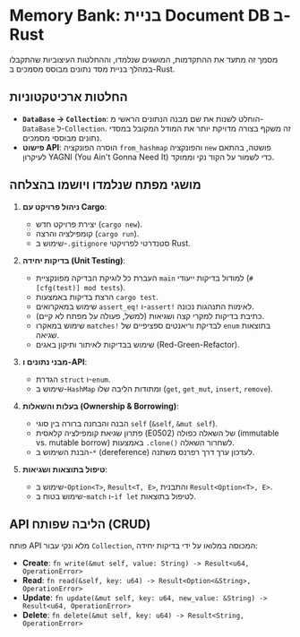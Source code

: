 # Memory Bank: בניית Document DB ב-Rust

מסמך זה מתעד את ההתקדמות, המושגים שנלמדו, וההחלטות העיצוביות שהתקבלו במהלך בניית מסד נתונים מבוסס מסמכים ב-Rust.

## החלטות ארכיטקטוניות

*   **`DataBase` -> `Collection`**: הוחלט לשנות את שם מבנה הנתונים הראשי מ-`DataBase` ל-`Collection`. זה משקף בצורה מדויקת יותר את המודל המקובל במסדי נתונים מבוססי מסמכים.
*   **פישוט API**: הוסרה הפונקציה `from_hashmap` והפונקציה `new` פושטה, בהתאם לעיקרון YAGNI (You Ain't Gonna Need It) כדי לשמור על הקוד נקי וממוקד.

## מושגי מפתח שנלמדו ויושמו בהצלחה

1.  **ניהול פרויקט עם Cargo**:
    *   יצירת פרויקט חדש (`cargo new`).
    *   קומפילציה והרצה (`cargo run`).
    *   שימוש ב-`.gitignore` סטנדרטי לפרויקטי Rust.

2.  **בדיקות יחידה (Unit Testing)**:
    *   העברת כל לוגיקת הבדיקה מפונקציית `main` למודול בדיקות ייעודי (`#[cfg(test)] mod tests`).
    *   הרצת בדיקות באמצעות `cargo test`.
    *   שימוש במאקרואים `assert_eq!` ו-`assert!` לאימות התנהגות נכונה.
    *   כתיבת בדיקות למקרי קצה ושגיאות (למשל, פעולה על מפתח לא קיים).
    *   שימוש במאקרו `matches!` לבדיקת וריאנטים ספציפיים של `enum` בתוצאות שגיאה.
    *   שימוש בבדיקות לאיתור ותיקון באגים (Red-Green-Refactor).

3.  **מבני נתונים ו-API**:
    *   הגדרת `struct` ו-`enum`.
    *   שימוש ב-`HashMap` ומתודות הליבה שלו (`get`, `get_mut`, `insert`, `remove`).

4.  **בעלות והשאלות (Ownership & Borrowing)**:
    *   הבנה והבחנה ברורה בין סוגי `self` (`&self`, `&mut self`).
    *   פתרון שגיאת קומפילציה קלאסית (E0502) של השאלה כפולה (immutable vs. mutable borrow) באמצעות `.clone()` לשחרור השאלה.
    *   הבנת השימוש ב-`*` (dereference) לעדכון ערך דרך רפרנס משתנה.

5.  **טיפול בתוצאות ושגיאות**:
    *   שימוש ב-`Option<T>`, `Result<T, E>`, והתבנית `Result<Option<T>, E>`.
    *   שימוש בטוח ב-`match` ו-`if let` לטיפול בתוצאות.

## API הליבה שפותח (CRUD)

פותח API מלא ונקי עבור `Collection`, המכוסה במלואו על ידי בדיקות יחידה:

*   **Create**: `fn write(&mut self, value: String) -> Result<u64, OperationError>`
*   **Read**: `fn read(&self, key: u64) -> Result<Option<&String>, OperationError>`
*   **Update**: `fn update(&mut self, key: u64, new_value: &String) -> Result<u64, OperationError>`
*   **Delete**: `fn delete(&mut self, key: u64) -> Result<String, OperationError>`
